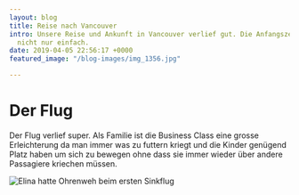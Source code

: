 ```yaml
---
layout: blog
title: Reise nach Vancouver
intro: Unsere Reise und Ankunft in Vancouver verlief gut. Die Anfangszeit war aber
  nicht nur einfach.
date: 2019-04-05 22:56:17 +0000
featured_image: "/blog-images/img_1356.jpg"

---
```

# Der Flug

Der Flug verlief super. Als Familie ist die Business Class eine grosse Erleichterung da man immer was zu futtern kriegt und die Kinder genügend Platz haben um sich zu bewegen ohne dass sie immer wieder über andere Passagiere kriechen müssen.

![](https://res.cloudinary.com/yux/image/upload/v1554614198/canada-blog/IMG_1356.jpg "Elina hatte Ohrenweh beim ersten Sinkflug")